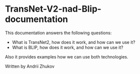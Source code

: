 # TransNet-V2-nad-Blip-documentation

This documentation answers the following questions:
- What is TransNet2, how does it work, and how can we use it?
- What is BLIP, how does it work, and how can we use it?

Also it provides examples how we can use both technologies.

Written by Andrii Zhukov
